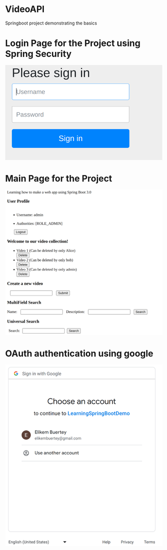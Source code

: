 # VideoAPI
Springboot project demonstrating the basics 
# Login Page for the Project using Spring Security
![Alt text](./login_page.png?raw=true "Login Page")
# Main Page for the Project
![Alt text](./main_page.png?raw=true "Main Page")
# OAuth authentication using google 
![Alt text](./google_authentication_page.png?raw=true "Google Authentication Page")
